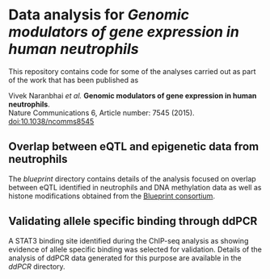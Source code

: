 # Data analysis for *Genomic modulators of gene expression in human neutrophils*
This repository contains code for some of the analyses carried out as part of the work that has been published as

Vivek Naranbhai *et al.* **Genomic modulators of gene expression in human neutrophils**.  
Nature Communications 6, Article number: 7545 (2015). [doi:10.1038/ncomms8545](http://www.nature.com/ncomms/2015/150707/ncomms8545/abs/ncomms8545.html) 

## Overlap between eQTL and epigenetic data from neutrophils
The *blueprint* directory contains details of the analysis focused on overlap between eQTL identified in neutrophils 
and DNA methylation data as well as histone modifications obtained from the
[Blueprint consortium](http://www.blueprint-epigenome.eu/).

## Validating allele specific binding through ddPCR
A STAT3 binding site identified during the ChIP-seq analysis as showing evidence of allele specific binding 
was selected for validation. Details of the analysis of ddPCR data generated for this purpose are available
in the *ddPCR* directory.
